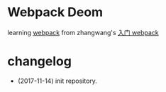 # Webpack Deom
learning [webpack](http://webpack.github.io/) from zhangwang's [入门 webpack](http://www.jianshu.com/p/42e11515c10f)

# changelog
- (2017-11-14) init repository.